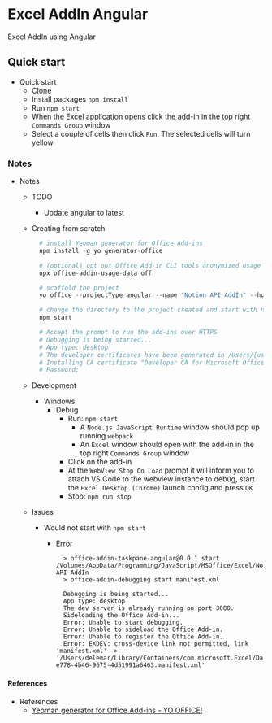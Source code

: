# Excel AddIn Angular

Excel AddIn using Angular

## Quick start

- Quick start
  - Clone
  - Install packages `npm install`
  - Run `npm start`
  - When the Excel application opens click the add-in in the top right `Commands Group` window
  - Select a couple of cells then click `Run`. The selected cells will turn yellow

### Notes

- Notes
  - TODO
    - Update angular to latest
  - Creating from scratch

    ```s
      # install Yeoman generator for Office Add-ins
      npm install -g yo generator-office

      # (optional) opt out Office Add-in CLI tools anonymized usage data collection
      npx office-addin-usage-data off

      # scaffold the project
      yo office --projectType angular --name "Notion API AddIn" --host excel --ts true

      # change the directory to the project created and start with npm start
      npm start

      # Accept the prompt to run the add-ins over HTTPS
      # Debugging is being started...
      # App type: desktop
      # The developer certificates have been generated in /Users/{user-name}/.office-addin-dev-certs
      # Installing CA certificate "Developer CA for Microsoft Office Add-ins"...
      # Password:
    ```
  
  - Development
    - Windows
      - Debug
        - Run: `npm start`
          - A `Node.js JavaScript Runtime` window should pop up running `webpack`
          - An `Excel` window should open with the add-in in the top right `Commands Group` window
        - Click on the add-in
        - At the `WebView Stop On Load` prompt it will inform you to attach VS Code to the webview instance to debug, start the `Excel Desktop (Chrome)` launch config and press `OK`
        - Stop: `npm run stop`

  - Issues
    - Would not start with `npm start`
      - Error

        ```log
          > office-addin-taskpane-angular@0.0.1 start /Volumes/AppData/Programming/JavaScript/MSOffice/Excel/Notion API AddIn
          > office-addin-debugging start manifest.xml

          Debugging is being started...
          App type: desktop
          The dev server is already running on port 3000.
          Sideloading the Office Add-in...
          Error: Unable to start debugging.
          Error: Unable to sideload the Office Add-in. 
          Error: Unable to register the Office Add-in.
          Error: EXDEV: cross-device link not permitted, link 'manifest.xml' -> '/Users/delemar/Library/Containers/com.microsoft.Excel/Data/Documents/wef/932f2091-e778-4b46-9675-4d51991a6463.manifest.xml'
        ```

#### References

- References
  - [Yeoman generator for Office Add-ins - YO OFFICE!](https://github.com/OfficeDev/generator-office)
